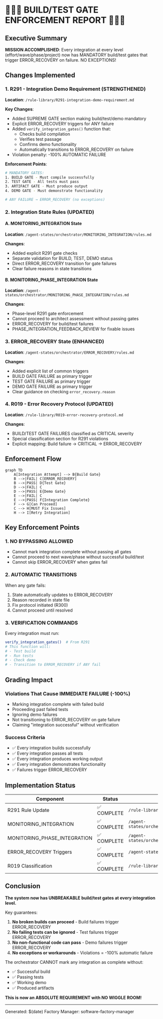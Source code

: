 # 🔴🔴🔴 BUILD/TEST GATE ENFORCEMENT REPORT 🔴🔴🔴

## Executive Summary

**MISSION ACCOMPLISHED**: Every integration at every level (effort/wave/phase/project) now has MANDATORY build/test gates that trigger ERROR_RECOVERY on failure. NO EXCEPTIONS!

## Changes Implemented

### 1. R291 - Integration Demo Requirement (STRENGTHENED)

**Location**: `/rule-library/R291-integration-demo-requirement.md`

**Key Changes**:
- Added SUPREME GATE section making build/test/demo mandatory
- Explicit ERROR_RECOVERY triggers for ANY failure
- Added `verify_integration_gates()` function that:
  - Checks build compilation
  - Verifies test passage
  - Confirms demo functionality
  - Automatically transitions to ERROR_RECOVERY on failure
- Violation penalty: -100% AUTOMATIC FAILURE

**Enforcement Points**:
```bash
# MANDATORY GATES:
1. BUILD GATE - Must compile successfully
2. TEST GATE - All tests must pass
3. ARTIFACT GATE - Must produce output
4. DEMO GATE - Must demonstrate functionality

# ANY FAILURE → ERROR_RECOVERY (no exceptions)
```

### 2. Integration State Rules (UPDATED)

#### A. MONITORING_INTEGRATION State
**Location**: `/agent-states/orchestrator/MONITORING_INTEGRATION/rules.md`

**Changes**:
- Added explicit R291 gate checks
- Separate validation for BUILD, TEST, DEMO status
- Direct ERROR_RECOVERY transition for gate failures
- Clear failure reasons in state transitions

#### B. MONITORING_PHASE_INTEGRATION State
**Location**: `/agent-states/orchestrator/MONITORING_PHASE_INTEGRATION/rules.md`

**Changes**:
- Phase-level R291 gate enforcement
- Cannot proceed to architect assessment without passing gates
- ERROR_RECOVERY for build/test failures
- PHASE_INTEGRATION_FEEDBACK_REVIEW for fixable issues

### 3. ERROR_RECOVERY State (ENHANCED)

**Location**: `/agent-states/orchestrator/ERROR_RECOVERY/rules.md`

**Changes**:
- Added explicit list of common triggers
- BUILD GATE FAILURE as primary trigger
- TEST GATE FAILURE as primary trigger
- DEMO GATE FAILURE as primary trigger
- Clear guidance on checking `error_recovery.reason`

### 4. R019 - Error Recovery Protocol (UPDATED)

**Location**: `/rule-library/R019-error-recovery-protocol.md`

**Changes**:
- BUILD/TEST GATE FAILURES classified as CRITICAL severity
- Special classification section for R291 violations
- Explicit mapping: Build failure → CRITICAL → ERROR_RECOVERY

## Enforcement Flow

```mermaid
graph TD
    A[Integration Attempt] --> B{Build Gate}
    B -->|FAIL| C[ERROR_RECOVERY]
    B -->|PASS| D{Test Gate}
    D -->|FAIL| C
    D -->|PASS| E{Demo Gate}
    E -->|FAIL| C
    E -->|PASS| F{Integration Complete}
    F --> G[Can Proceed]
    C --> H[MUST Fix Issues]
    H --> I[Retry Integration]
```

## Key Enforcement Points

### 1. NO BYPASSING ALLOWED
- Cannot mark integration complete without passing all gates
- Cannot proceed to next wave/phase without successful build/test
- Cannot skip ERROR_RECOVERY when gates fail

### 2. AUTOMATIC TRANSITIONS
When any gate fails:
1. State automatically updates to ERROR_RECOVERY
2. Reason recorded in state file
3. Fix protocol initiated (R300)
4. Cannot proceed until resolved

### 3. VERIFICATION COMMANDS
Every integration must run:
```bash
verify_integration_gates()  # From R291
# This function will:
# - Test build
# - Run tests
# - Check demo
# - Transition to ERROR_RECOVERY if ANY fail
```

## Grading Impact

### Violations That Cause IMMEDIATE FAILURE (-100%)
- Marking integration complete with failed build
- Proceeding past failed tests
- Ignoring demo failures
- Not transitioning to ERROR_RECOVERY on gate failure
- Claiming "integration successful" without verification

### Success Criteria
- ✅ Every integration builds successfully
- ✅ Every integration passes all tests
- ✅ Every integration produces working output
- ✅ Every integration demonstrates functionality
- ✅ Failures trigger ERROR_RECOVERY

## Implementation Status

| Component | Status | Location |
|-----------|--------|----------|
| R291 Rule Update | ✅ COMPLETE | `/rule-library/R291-integration-demo-requirement.md` |
| MONITORING_INTEGRATION | ✅ COMPLETE | `/agent-states/orchestrator/MONITORING_INTEGRATION/rules.md` |
| MONITORING_PHASE_INTEGRATION | ✅ COMPLETE | `/agent-states/orchestrator/MONITORING_PHASE_INTEGRATION/rules.md` |
| ERROR_RECOVERY Triggers | ✅ COMPLETE | `/agent-states/orchestrator/ERROR_RECOVERY/rules.md` |
| R019 Classification | ✅ COMPLETE | `/rule-library/R019-error-recovery-protocol.md` |

## Conclusion

**The system now has UNBREAKABLE build/test gates at every integration level.**

Key guarantees:
1. **No broken builds can proceed** - Build failures trigger ERROR_RECOVERY
2. **No failing tests can be ignored** - Test failures trigger ERROR_RECOVERY
3. **No non-functional code can pass** - Demo failures trigger ERROR_RECOVERY
4. **No exceptions or workarounds** - Violations = -100% automatic failure

The orchestrator CANNOT mark any integration as complete without:
- ✅ Successful build
- ✅ Passing tests
- ✅ Working demo
- ✅ Produced artifacts

**This is now an ABSOLUTE REQUIREMENT with NO WIGGLE ROOM!**

---
Generated: $(date)
Factory Manager: software-factory-manager
